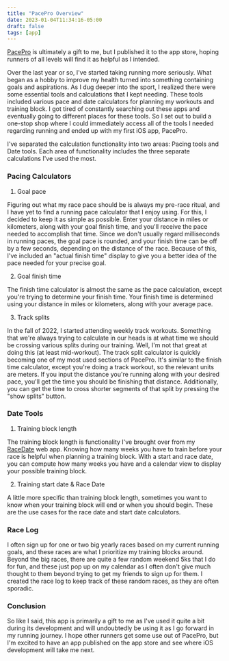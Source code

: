 ```yaml
---
title: "PacePro Overview"
date: 2023-01-04T11:34:16-05:00
draft: false
tags: [app]
---
```

[PacePro](https://apps.apple.com/us/app/pacepro/id1661818836) is ultimately a gift to me, but I published it to the app store, hoping runners of all levels will find it as helpful as I intended.

Over the last year or so, I've started taking running more seriously.  What began as a hobby to improve my health turned into something containing goals and aspirations.  As I dug deeper into the sport, I realized there were some essential tools and calculations that I kept needing.  These tools included various pace and date calculators for planning my workouts and training block.  I got tired of constantly searching out these apps and eventually going to different places for these tools.  So I set out to build a one-stop shop where I could immediately access all of the tools I needed regarding running and ended up with my first iOS app, PacePro.

I've separated the calculation functionality into two areas: Pacing tools and Date tools.  Each area of functionality includes the three separate calculations I've used the most.

### Pacing Calculators
1. Goal pace

Figuring out what my race pace should be is always my pre-race ritual, and I have yet to find a running pace calculator that I enjoy using.  For this, I decided to keep it as simple as possible.  Enter your distance in miles or kilometers, along with your goal finish time, and you'll receive the pace needed to accomplish that time.  Since we don't usually regard milliseconds in running paces, the goal pace is rounded, and your finish time can be off by a few seconds, depending on the distance of the race.  Because of this, I've included an "actual finish time" display to give you a better idea of the pace needed for your precise goal.                

2. Goal finish time

The finish time calculator is almost the same as the pace calculation, except you're trying to determine your finish time.  Your finish time is determined using your distance in miles or kilometers, along with your average pace.

3. Track splits

In the fall of 2022, I started attending weekly track workouts.  Something that we're always trying to calculate in our heads is at what time we should be crossing various splits during our training.  Well, I'm not that great at doing this (at least mid-workout).  The track split calculator is quickly becoming one of my most used sections of PacePro.  It's similar to the finish time calculator, except you're doing a track workout, so the relevant units are meters.  If you input the distance you're running along with your desired pace, you'll get the time you should be finishing that distance.  Additionally, you can get the time to cross shorter segments of that split by pressing the "show splits" button.

### Date Tools

1. Training block length

The training block length is functionality I've brought over from my [RaceDate](https://racedate.app) web app.  Knowing how many weeks you have to train before your race is helpful when planning a training block.  With a start and race date, you can compute how many weeks you have and a calendar view to display your possible training block.

2. Training start date & Race Date

A little more specific than training block length, sometimes you want to know when your training block will end or when you should begin.  These are the use cases for the race date and start date calculators.

### Race Log

I often sign up for one or two big yearly races based on my current running goals, and these races are what I prioritize my training blocks around.  Beyond the big races, there are quite a few random weekend 5ks that I do for fun, and these just pop up on my calendar as I often don't give much thought to them beyond trying to get my friends to sign up for them.  I created the race log to keep track of these random races, as they are often sporadic.

### Conclusion

So like I said, this app is primarily a gift to me as I've used it quite a bit during its development and will undoubtedly be using it as I go forward in my running journey.  I hope other runners get some use out of PacePro, but I'm excited to have an app published on the app store and see where iOS development will take me next.